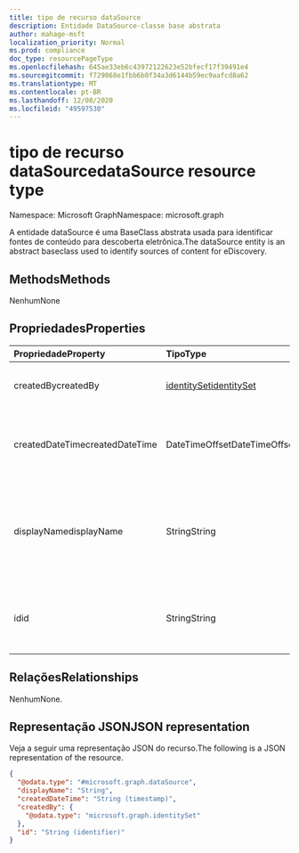 ```yaml
---
title: tipo de recurso dataSource
description: Entidade DataSource-classe base abstrata
author: mahage-msft
localization_priority: Normal
ms.prod: compliance
doc_type: resourcePageType
ms.openlocfilehash: 645ae33eb6c43972122623e52bfecf17f39491e4
ms.sourcegitcommit: f729068e1fbb6b0f34a3d6144b59ec9aafcd8a62
ms.translationtype: MT
ms.contentlocale: pt-BR
ms.lasthandoff: 12/08/2020
ms.locfileid: "49597530"
---
```

# <a name="datasource-resource-type"></a><span data-ttu-id="29e6c-103">tipo de recurso dataSource</span><span class="sxs-lookup"><span data-stu-id="29e6c-103">dataSource resource type</span></span>

<span data-ttu-id="29e6c-104">Namespace: Microsoft Graph</span><span class="sxs-lookup"><span data-stu-id="29e6c-104">Namespace: microsoft.graph</span></span>

<span data-ttu-id="29e6c-105">A entidade dataSource é uma BaseClass abstrata usada para identificar fontes de conteúdo para descoberta eletrônica.</span><span class="sxs-lookup"><span data-stu-id="29e6c-105">The dataSource entity is an abstract baseclass used to identify sources of content for eDiscovery.</span></span>

## <a name="methods"></a><span data-ttu-id="29e6c-106">Methods</span><span class="sxs-lookup"><span data-stu-id="29e6c-106">Methods</span></span>

<span data-ttu-id="29e6c-107">Nenhum</span><span class="sxs-lookup"><span data-stu-id="29e6c-107">None</span></span>

## <a name="properties"></a><span data-ttu-id="29e6c-108">Propriedades</span><span class="sxs-lookup"><span data-stu-id="29e6c-108">Properties</span></span>

|<span data-ttu-id="29e6c-109">Propriedade</span><span class="sxs-lookup"><span data-stu-id="29e6c-109">Property</span></span>|<span data-ttu-id="29e6c-110">Tipo</span><span class="sxs-lookup"><span data-stu-id="29e6c-110">Type</span></span>|<span data-ttu-id="29e6c-111">Descrição</span><span class="sxs-lookup"><span data-stu-id="29e6c-111">Description</span></span>|
|:---|:---|:---|
|<span data-ttu-id="29e6c-112">createdBy</span><span class="sxs-lookup"><span data-stu-id="29e6c-112">createdBy</span></span>|[<span data-ttu-id="29e6c-113">identitySet</span><span class="sxs-lookup"><span data-stu-id="29e6c-113">identitySet</span></span>](../resources/identityset.md)|<span data-ttu-id="29e6c-114">O usuário que criou a **fonte** de os.</span><span class="sxs-lookup"><span data-stu-id="29e6c-114">The user who created the **dataSource**.</span></span>|
|<span data-ttu-id="29e6c-115">createdDateTime</span><span class="sxs-lookup"><span data-stu-id="29e6c-115">createdDateTime</span></span>|<span data-ttu-id="29e6c-116">DateTimeOffset</span><span class="sxs-lookup"><span data-stu-id="29e6c-116">DateTimeOffset</span></span>|<span data-ttu-id="29e6c-117">A data e a hora em que a **fonte** de dados foi criada.</span><span class="sxs-lookup"><span data-stu-id="29e6c-117">The date and time the **dataSource** was created.</span></span>|
|<span data-ttu-id="29e6c-118">displayName</span><span class="sxs-lookup"><span data-stu-id="29e6c-118">displayName</span></span>|<span data-ttu-id="29e6c-119">String</span><span class="sxs-lookup"><span data-stu-id="29e6c-119">String</span></span>|<span data-ttu-id="29e6c-120">O nome de exibição da **fonte de fontes**.</span><span class="sxs-lookup"><span data-stu-id="29e6c-120">The display name of the **dataSource**.</span></span> <span data-ttu-id="29e6c-121">Este será o nome do site do SharePoint.</span><span class="sxs-lookup"><span data-stu-id="29e6c-121">This will be the name of the SharePoint site.</span></span>|
|<span data-ttu-id="29e6c-122">id</span><span class="sxs-lookup"><span data-stu-id="29e6c-122">id</span></span>|<span data-ttu-id="29e6c-123">String</span><span class="sxs-lookup"><span data-stu-id="29e6c-123">String</span></span>| <span data-ttu-id="29e6c-124">A ID da **DataSource**.</span><span class="sxs-lookup"><span data-stu-id="29e6c-124">The ID of the **dataSource**.</span></span> <span data-ttu-id="29e6c-125">Esta não é a ID do site real.</span><span class="sxs-lookup"><span data-stu-id="29e6c-125">This is not the ID of the actual site.</span></span>|

## <a name="relationships"></a><span data-ttu-id="29e6c-126">Relações</span><span class="sxs-lookup"><span data-stu-id="29e6c-126">Relationships</span></span>

<span data-ttu-id="29e6c-127">Nenhum</span><span class="sxs-lookup"><span data-stu-id="29e6c-127">None.</span></span>

## <a name="json-representation"></a><span data-ttu-id="29e6c-128">Representação JSON</span><span class="sxs-lookup"><span data-stu-id="29e6c-128">JSON representation</span></span>

<span data-ttu-id="29e6c-129">Veja a seguir uma representação JSON do recurso.</span><span class="sxs-lookup"><span data-stu-id="29e6c-129">The following is a JSON representation of the resource.</span></span>
<!-- {
  "blockType": "resource",
  "keyProperty": "id",
  "@odata.type": "microsoft.graph.dataSource",
  "baseType": "",
  "openType": false
}
-->
``` json
{
  "@odata.type": "#microsoft.graph.dataSource",
  "displayName": "String",
  "createdDateTime": "String (timestamp)",
  "createdBy": {
    "@odata.type": "microsoft.graph.identitySet"
  },
  "id": "String (identifier)"
}
```
